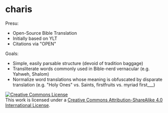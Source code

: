 # charis

Presu:
* Open-Source Bible Translation
* Initially based on YLT
* Citations via "OPEN"

Goals:
* Simple, easily parsable structure (devoid of tradition baggage)
* Transliterate words commonly used in Bible-nerd vernacular (e.g. Yahweh, Shalom)
* Normalize word translations whose meaning is obfuscated by disparate translation (e.g. "Holy Ones" vs. Saints, firstfruits vs. myriad first___)


<a rel="license" href="http://creativecommons.org/licenses/by-sa/4.0/"><img alt="Creative Commons License" style="border-width:0" src="https://i.creativecommons.org/l/by-sa/4.0/88x31.png" /></a><br />This work is licensed under a <a rel="license" href="http://creativecommons.org/licenses/by-sa/4.0/">Creative Commons Attribution-ShareAlike 4.0 International License</a>.
